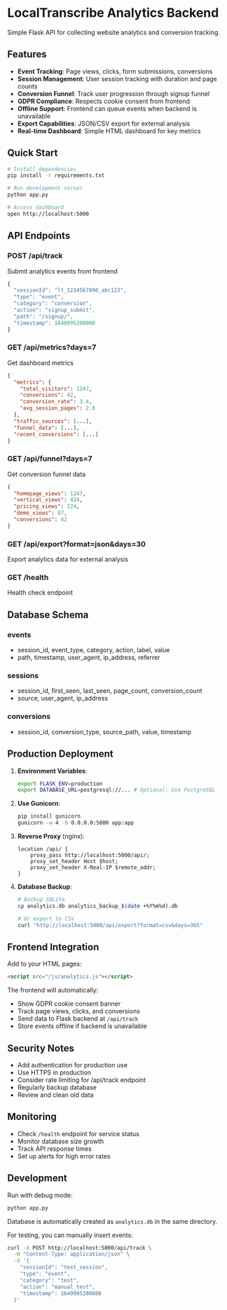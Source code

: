 # LocalTranscribe Analytics Backend

Simple Flask API for collecting website analytics and conversion tracking.

## Features

- **Event Tracking**: Page views, clicks, form submissions, conversions
- **Session Management**: User session tracking with duration and page counts
- **Conversion Funnel**: Track user progression through signup funnel
- **GDPR Compliance**: Respects cookie consent from frontend
- **Offline Support**: Frontend can queue events when backend is unavailable
- **Export Capabilities**: JSON/CSV export for external analysis
- **Real-time Dashboard**: Simple HTML dashboard for key metrics

## Quick Start

```bash
# Install dependencies
pip install -r requirements.txt

# Run development server
python app.py

# Access dashboard
open http://localhost:5000
```

## API Endpoints

### POST /api/track
Submit analytics events from frontend
```javascript
{
  "sessionId": "lt_1234567890_abc123",
  "type": "event",
  "category": "conversion",
  "action": "signup_submit",
  "path": "/signup/",
  "timestamp": 1640995200000
}
```

### GET /api/metrics?days=7
Get dashboard metrics
```json
{
  "metrics": {
    "total_visitors": 1247,
    "conversions": 42,
    "conversion_rate": 3.4,
    "avg_session_pages": 2.8
  },
  "traffic_sources": [...],
  "funnel_data": [...],
  "recent_conversions": [...]
}
```

### GET /api/funnel?days=7
Get conversion funnel data
```json
{
  "homepage_views": 1247,
  "vertical_views": 424,
  "pricing_views": 224,
  "demo_views": 87,
  "conversions": 42
}
```

### GET /api/export?format=json&days=30
Export analytics data for external analysis

### GET /health
Health check endpoint

## Database Schema

### events
- session_id, event_type, category, action, label, value
- path, timestamp, user_agent, ip_address, referrer

### sessions
- session_id, first_seen, last_seen, page_count, conversion_count
- source, user_agent, ip_address

### conversions
- session_id, conversion_type, source_path, value, timestamp

## Production Deployment

1. **Environment Variables**:
   ```bash
   export FLASK_ENV=production
   export DATABASE_URL=postgresql://... # Optional: Use PostgreSQL
   ```

2. **Use Gunicorn**:
   ```bash
   pip install gunicorn
   gunicorn -w 4 -b 0.0.0.0:5000 app:app
   ```

3. **Reverse Proxy** (nginx):
   ```nginx
   location /api/ {
       proxy_pass http://localhost:5000/api/;
       proxy_set_header Host $host;
       proxy_set_header X-Real-IP $remote_addr;
   }
   ```

4. **Database Backup**:
   ```bash
   # Backup SQLite
   cp analytics.db analytics_backup_$(date +%Y%m%d).db

   # Or export to CSV
   curl "http://localhost:5000/api/export?format=csv&days=365"
   ```

## Frontend Integration

Add to your HTML pages:
```html
<script src="/js/analytics.js"></script>
```

The frontend will automatically:
- Show GDPR cookie consent banner
- Track page views, clicks, and conversions
- Send data to Flask backend at `/api/track`
- Store events offline if backend is unavailable

## Security Notes

- Add authentication for production use
- Use HTTPS in production
- Consider rate limiting for /api/track endpoint
- Regularly backup database
- Review and clean old data

## Monitoring

- Check `/health` endpoint for service status
- Monitor database size growth
- Track API response times
- Set up alerts for high error rates

## Development

Run with debug mode:
```bash
python app.py
```

Database is automatically created as `analytics.db` in the same directory.

For testing, you can manually insert events:
```bash
curl -X POST http://localhost:5000/api/track \
  -H "Content-Type: application/json" \
  -d '{
    "sessionId": "test_session",
    "type": "event",
    "category": "test",
    "action": "manual_test",
    "timestamp": 1640995200000
  }'
```